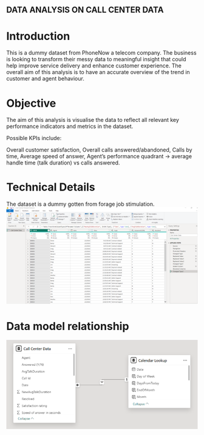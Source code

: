 ## DATA ANALYSIS ON CALL CENTER DATA
# Introduction
This is a dummy dataset from PhoneNow a telecom company. The business is looking to transform their messy data to meaningful insight that could help improve service delivery and enhance customer experience. 
The overall aim of this analysis is to have an accurate overview of the trend in customer and agent behaviour.

# Objective
The aim of this analysis is visualise the data to reflect all relevant key performance indicators and metrics in the dataset.

Possible KPIs include:

Overall customer satisfaction, Overall calls answered/abandoned, Calls by time, Average speed of answer, Agent’s performance quadrant -> average handle time (talk duration) vs calls answered.

# Technical Details
The dataset is a dummy gotten from forage job stimulation.
![](https://github.com/MarySabestine/Data-Visualisation-with-BI-Tools/blob/main/CC%20Dataset.png)

  # Data model relationship
  ![](https://github.com/MarySabestine/Data-Visualisation-with-BI-Tools/blob/main/model%20view.png)
